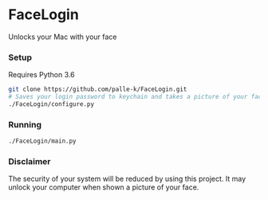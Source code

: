 # FaceLogin

Unlocks your Mac with your face

### Setup

Requires Python 3.6

```bash
git clone https://github.com/palle-k/FaceLogin.git
# Saves your login password to keychain and takes a picture of your face.
./FaceLogin/configure.py
```

### Running

```bash
./FaceLogin/main.py
```

### Disclaimer

The security of your system will be reduced by using this project. 
It may unlock your computer when shown a picture of your face.
